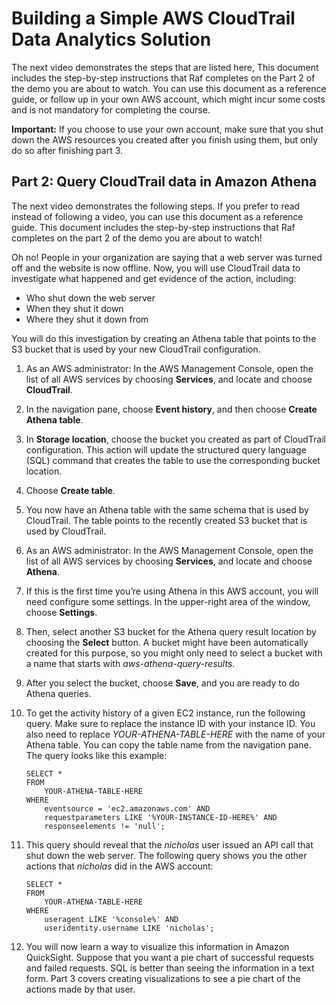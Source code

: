 
<h1 id="building-a-simple-aws-cloudtrail-data-analytics-solution">Building a Simple AWS CloudTrail Data Analytics Solution</h1>
<p>The next video demonstrates the steps that are listed here, This document includes the step-by-step instructions that Raf completes on the Part 2 of the demo you are about to watch. You can use this document as a reference guide, or follow up in your own AWS account, which might incur some costs and is not mandatory for completing the course.</p>
<p><strong>Important:</strong> If you choose to use your own account, make sure that you shut down the AWS resources you created after you finish using them, but only do so after finishing part 3.</p>

<h2 id="step-2-query-cloudtrail-data-in-amazon-athena">Part 2: Query CloudTrail data in Amazon Athena</h2>
<p>The next video demonstrates the following steps. If you prefer to read instead of following a video, you can use this document as a reference guide. This document includes the step-by-step instructions that Raf completes on the part 2 of the demo you are about to watch!</p>
<p>Oh no! People in your organization are saying that a web server was turned off and the website is now offline. Now, you will use CloudTrail data to investigate what happened and get evidence of the action, including:</p>
<ul>
<li>Who shut down the web server</li>
<li>When they shut it down</li>
<li>Where they shut it down from</li>
</ul>
<p>You will do this investigation by creating an Athena table that points to the S3 bucket that is used by your new CloudTrail configuration.</p>
<ol type="1">
<li><p>As an AWS administrator: In the AWS Management Console, open the list of all AWS services by choosing <strong>Services</strong>, and locate and choose <strong>CloudTrail</strong>.</p></li>
<li><p>In the navigation pane, choose <strong>Event history</strong>, and then choose <strong>Create Athena table</strong>.</p></li>
<li><p>In <strong>Storage location</strong>, choose the bucket you created as part of CloudTrail configuration. This action will update the structured query language (SQL) command that creates the table to use the corresponding bucket location.</p></li>
<li><p>Choose <strong>Create table</strong>.</p></li>
<li><p>You now have an Athena table with the same schema that is used by CloudTrail. The table points to the recently created S3 bucket that is used by CloudTrail.</p></li>
<li><p>As an AWS administrator: In the AWS Management Console, open the list of all AWS services by choosing <strong>Services</strong>, and locate and choose <strong>Athena</strong>.</p></li>
<li><p>If this is the first time you’re using Athena in this AWS account, you will need configure some settings. In the upper-right area of the window, choose <strong>Settings</strong>.</p></li>
<li><p>Then, select another S3 bucket for the Athena query result location by choosing the <strong>Select</strong> button. A bucket might have been automatically created for this purpose, so you might only need to select a bucket with a name that starts with <em>aws-athena-query-results</em>.</p></li>
<li><p>After you select the bucket, choose <strong>Save</strong>, and you are ready to do Athena queries.</p></li>
<li><p>To get the activity history of a given EC2 instance, run the following query. Make sure to replace the instance ID with your instance ID. You also need to replace <em>YOUR-ATHENA-TABLE-HERE</em> with the name of your Athena table. You can copy the table name from the navigation pane. The query looks like this example:</p>
<div class="sourceCode" id="cb1"><pre class="sourceCode sql"><code class="sourceCode sql"><a class="sourceLine" id="cb1-1" title="1"><span class="kw">SELECT</span> <span class="op">*</span></a>
<a class="sourceLine" id="cb1-2" title="2"><span class="kw">FROM</span></a>
<a class="sourceLine" id="cb1-3" title="3">    YOUR<span class="op">-</span>ATHENA<span class="op">-</span><span class="kw">TABLE</span><span class="op">-</span>HERE</a>
<a class="sourceLine" id="cb1-4" title="4"><span class="kw">WHERE</span> </a>
<a class="sourceLine" id="cb1-5" title="5">    eventsource <span class="op">=</span> <span class="st">&#39;ec2.amazonaws.com&#39;</span> <span class="kw">AND</span> </a>
<a class="sourceLine" id="cb1-6" title="6">    requestparameters <span class="kw">LIKE</span> <span class="st">&#39;%YOUR-INSTANCE-ID-HERE%&#39;</span> <span class="kw">AND</span></a>
<a class="sourceLine" id="cb1-7" title="7">    responseelements <span class="op">!=</span> <span class="st">&#39;null&#39;</span>;</a></code></pre></div></li>
<li><p>This query should reveal that the <em>nicholas</em> user issued an API call that shut down the web server. The following query shows you the other actions that <em>nicholas</em> did in the AWS account:</p>
<div class="sourceCode" id="cb2"><pre class="sourceCode sql"><code class="sourceCode sql"><a class="sourceLine" id="cb2-1" title="1"><span class="kw">SELECT</span> <span class="op">*</span></a>
<a class="sourceLine" id="cb2-2" title="2"><span class="kw">FROM</span></a>
<a class="sourceLine" id="cb2-3" title="3">    YOUR<span class="op">-</span>ATHENA<span class="op">-</span><span class="kw">TABLE</span><span class="op">-</span>HERE</a>
<a class="sourceLine" id="cb2-4" title="4"><span class="kw">WHERE</span></a>
<a class="sourceLine" id="cb2-5" title="5">    useragent <span class="kw">LIKE</span> <span class="st">&#39;%console%&#39;</span> <span class="kw">AND</span></a>
<a class="sourceLine" id="cb2-6" title="6">    useridentity.username <span class="kw">LIKE</span> <span class="st">&#39;nicholas&#39;</span>;</a></code></pre></div></li>
<li><p>You will now learn a way to visualize this information in Amazon QuickSight. Suppose that you want a pie chart of successful requests and failed requests. SQL is better than seeing the information in a text form. Part 3 covers creating visualizations to see a pie chart of the actions made by that user.</p></li>
</ol>


</body>
</html>
